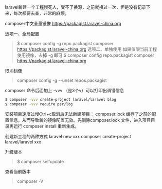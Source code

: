 laravel新建一个工程慢死人，受不了换源，之前就换过一次，但是没有记录下来，每次都要去查，非常的麻烦。

composer中文全量镜像 https://packagist.laravel-china.org

选项一、全局配置
> $ composer config -g repo.packagist composer https://packagist.laravel-china.org
选项二、单独使用
如果仅限当前工程使用镜像，去掉 -g 即可
> $ composer config repo.packagist composer https://packagist.laravel-china.org

取消镜像
> composer config -g --unset repos.packagist


composer 命令后面加上 -vvv （是3个v）可以打印出调错信息
```sh
$ composer -vvv create-project laravel/laravel blog
$ composer -vvv require psr/log
```

安装项目速度过慢Ctrl+c取消后无法新建项目：
composer.lock 缓存了之前的配置信息，从而导致新的镜像配置无效。先删除composer.lock 文件，进入项目目录再运行 composer install 重新生成。

创建新工程的两种方式
laravel new xxx
composer create-project laravel/laravel xxx

升级版本
> $ composer selfupdate

查看当前版本
> composer -V
